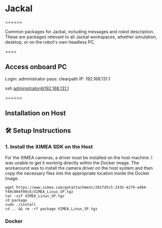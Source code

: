 # Jackal
======

Common packages for Jackal, including messages and robot description. These are packages relevant
to all Jackal workspaces, whether simulation, desktop, or on the robot's own headless PC.

====
## Access onboard PC
Login: administrator
pass: clearpath
IP: 192.168.131.1

ssh administrator@192.168.131.1

======

## Installation on Host

## 🛠️ Setup Instructions

### 1. Install the XIMEA SDK on the Host
For the XIMEA cameras, a driver must be installed on the host machine. I was unable to get it working directly within the Docker image. The workaround was to install the camera driver on the host system and then copy the necessary files into the appropriate location inside the Docker image.

```
wget https://www.ximea.com/getattachment/281fd5c5-3335-4279-a494-f49c004f00c6/XIMEA_Linux_SP.tgz
tar -xzf XIMEA_Linux_SP.tgz 
cd package 
sudo ./install 
cd .. && rm -rf package XIMEA_Linux_SP.tgz
```
### Docker



